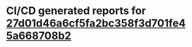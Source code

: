 # CI/CD generated reports for [27d01d46a6cf5fa2bc358f3d701fe45a668708b2](https://github.com/hydephp/develop/commit/27d01d46a6cf5fa2bc358f3d701fe45a668708b2)
